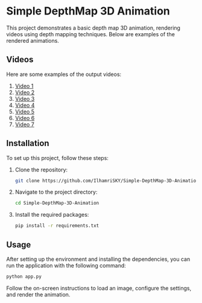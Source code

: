 # Simple DepthMap 3D Animation

This project demonstrates a basic depth map 3D animation, rendering videos using depth mapping techniques. Below are examples of the rendered animations.

## Videos

Here are some examples of the output videos:

1. [Video 1](result/1.mp4)
2. [Video 2](result/2.mp4)
3. [Video 3](result/3.mp4)
4. [Video 4](result/4.mp4)
5. [Video 5](result/5.mp4)
6. [Video 6](result/6.mp4)
7. [Video 7](result/7.mp4)

## Installation

To set up this project, follow these steps:

1. Clone the repository:
    ```sh
    git clone https://github.com/IlhamriSKY/Simple-DepthMap-3D-Animation.git
    ```

2. Navigate to the project directory:
    ```sh
    cd Simple-DepthMap-3D-Animation
    ```

3. Install the required packages:
    ```sh
    pip install -r requirements.txt
    ```

## Usage

After setting up the environment and installing the dependencies, you can run the application with the following command:

```sh
python app.py
```

Follow the on-screen instructions to load an image, configure the settings, and render the animation.